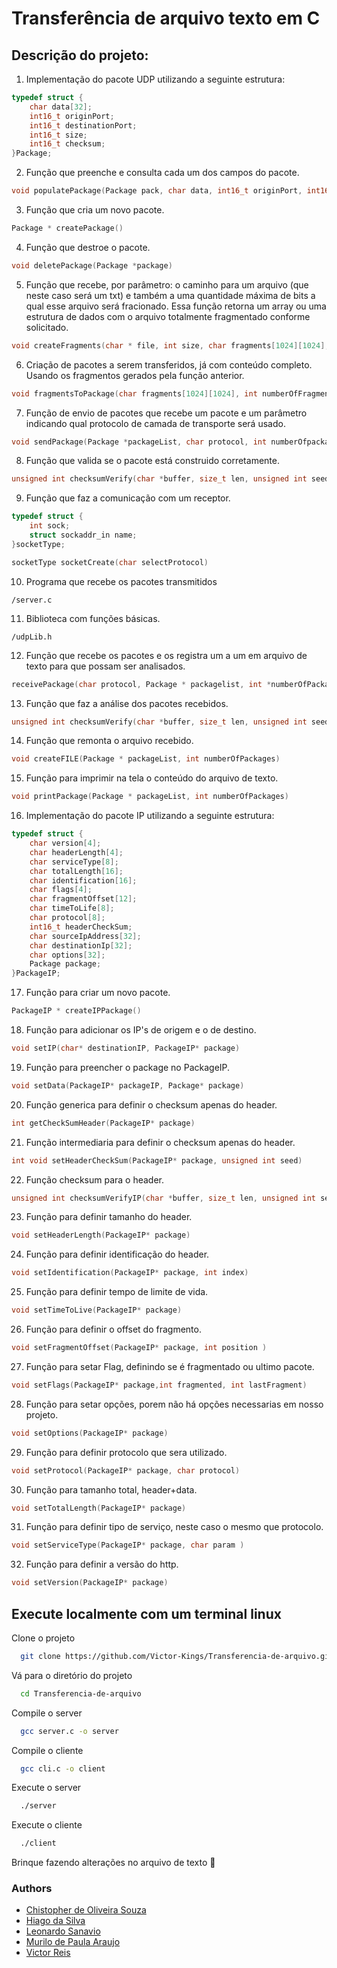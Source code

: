 
# Transferência de arquivo texto em C

## Descrição do projeto:

1. Implementação do pacote UDP utilizando a seguinte estrutura:


```c
typedef struct {
    char data[32];
    int16_t originPort;
    int16_t destinationPort;
    int16_t size;
    int16_t checksum;
}Package;
```
2. Função que preenche e consulta cada um dos campos do pacote.

```c
void populatePackage(Package pack, char data, int16_t originPort, int16_t destinationPort)

```

3. Função que cria um novo pacote.

```c
Package * createPackage()
```

4. Função que destroe o pacote.

```c
void deletePackage(Package *package)
```

5. Função que recebe, por parâmetro: o caminho para um arquivo (que neste caso será um txt) e também a uma quantidade máxima de bits a qual esse arquivo será fracionado. Essa função retorna um array ou uma estrutura de dados com o arquivo totalmente fragmentado conforme solicitado.

```c
void createFragments(char * file, int size, char fragments[1024][1024], int * numberOfFragments)
```

6. Criação de pacotes a serem transferidos, já com conteúdo completo. Usando os fragmentos gerados pela função anterior.

```c
void fragmentsToPackage(char fragments[1024][1024], int numberOfFragments, Package * packagelist, int *numberOfpackages)
```

7. Função de envio de pacotes que recebe um pacote e um parâmetro indicando qual protocolo de camada de transporte será usado.
```c
void sendPackage(Package *packageList, char protocol, int numberOfpackages)
```

8. Função que valida se o pacote está construido corretamente.
```c
unsigned int checksumVerify(char *buffer, size_t len, unsigned int seed)
```

9. Função que faz a comunicação com um receptor.
```c
typedef struct {
    int sock;
    struct sockaddr_in name;
}socketType;

socketType socketCreate(char selectProtocol)
```

10. Programa que recebe os pacotes transmitidos
```
/server.c
```

11. Biblioteca com funções básicas.
```
/udpLib.h
```

12. Função que recebe os pacotes e os registra um a um em arquivo de texto para que possam ser analisados.
```c
receivePackage(char protocol, Package * packagelist, int *numberOfPackages)
```

13. Função que faz a análise dos pacotes recebidos.
```c
unsigned int checksumVerify(char *buffer, size_t len, unsigned int seed)
```

14. Função que remonta o arquivo recebido.
```c
void createFILE(Package * packageList, int numberOfPackages)
```

15. Função para imprimir na tela o conteúdo do arquivo de texto.
```c
void printPackage(Package * packageList, int numberOfPackages)
```

16. Implementação do pacote IP utilizando a seguinte estrutura:
```c
typedef struct {
    char version[4];
    char headerLength[4];
    char serviceType[8];
    char totalLength[16];
    char identification[16];
    char flags[4];
    char fragmentOffset[12];
    char timeToLife[8];
    char protocol[8];
    int16_t headerCheckSum; 
    char sourceIpAddress[32];
    char destinationIp[32];
    char options[32];
    Package package;
}PackageIP;
```

17. Função para criar um novo pacote.
```c
PackageIP * createIPPackage()
```

18. Função para adicionar os IP's de origem e o de destino.
```c
void setIP(char* destinationIP, PackageIP* package)
```

19. Função para preencher o package no PackageIP.
```c
void setData(PackageIP* packageIP, Package* package)
```

20. Função generica para definir o checksum apenas do header.
```c
int getCheckSumHeader(PackageIP* package)
```

21. Função intermediaria para definir o checksum apenas do header.
```c
int void setHeaderCheckSum(PackageIP* package, unsigned int seed)
```

22. Função checksum para o header.
```c
unsigned int checksumVerifyIP(char *buffer, size_t len, unsigned int seed)
```

23. Função para definir tamanho do header.
```c
void setHeaderLength(PackageIP* package)
```

24. Função para definir identificação do header.
```c
void setIdentification(PackageIP* package, int index)
```

25. Função para definir tempo de limite de vida.
```c
void setTimeToLive(PackageIP* package)
```

26. Função para definir o offset do fragmento.
```c
void setFragmentOffset(PackageIP* package, int position )
```

27. Função para setar Flag, definindo se é fragmentado ou ultimo pacote.
```c
void setFlags(PackageIP* package,int fragmented, int lastFragment)
```

28. Função para setar opções, porem não há opções necessarias em nosso projeto.
```c
void setOptions(PackageIP* package)
```

29. Função para definir protocolo que sera utilizado.
```c
void setProtocol(PackageIP* package, char protocol)
```

30. Função para tamanho total, header+data.
```c
void setTotalLength(PackageIP* package)
```

31. Função para definir tipo de serviço, neste caso o mesmo que protocolo.
```c
void setServiceType(PackageIP* package, char param )
```

32. Função para definir a versão do http.
```c
void setVersion(PackageIP* package)
```

## Execute localmente com um terminal linux

Clone o projeto

```bash
  git clone https://github.com/Victor-Kings/Transferencia-de-arquivo.git
```

Vá para o diretório do projeto

```bash
  cd Transferencia-de-arquivo
```
Compile o server

```bash
  gcc server.c -o server
```
Compile o cliente

```bash
  gcc cli.c -o client
```

Execute o server
```bash
  ./server
```

Execute o cliente
```bash
  ./client
```

Brinque fazendo alterações no arquivo de texto :metal:

### Authors
- [Chistopher de Oliveira Souza](https://github.com/Christopher-OSouza)
- [Hiago da Silva](https://github.com/hiagomoa)
- [Leonardo Sanavio](https://github.com/LeoSanavio)
- [Murilo de Paula Araujo](https://www.github.com/murilodepa)
- [Victor Reis](https://github.com/Victor-Kings)
